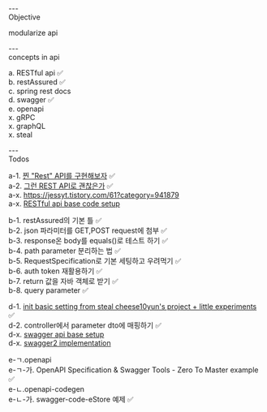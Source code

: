 ---\
Objective

modularize api


---\
concepts in api


a. RESTful api :white_check_mark:\
b. restAssured :white_check_mark:\
c. spring rest docs\
d. swagger :white_check_mark:\
e. openapi\
x. gRPC\
x. graphQL\
x. steal




---\
Todos


a-1. [찐 "Rest" API를 구현해보자](https://jessyt.tistory.com/m/61?category=941879) :white_check_mark:\
a-2. [그런 REST API로 괜찮은가](https://www.youtube.com/watch?v=RP_f5dMoHFc&ab_channel=naverd2) :white_check_mark:\
a-x. https://jessyt.tistory.com/61?category=941879 \
a-x. [RESTful api base code setup](https://github.com/Around-Hub-Studio/AroundHub_SpringBoot)

b-1. restAssured의 기본 틀 :white_check_mark:\
b-2. json 파라미터를 GET,POST request에 첨부 :white_check_mark:\
b-3. response온 body를 equals()로 테스트 하기 :white_check_mark:\
b-4. path parameter 분리하는 법 :white_check_mark:\
b-5. RequestSpecification로 기본 세팅하고 우려먹기 :white_check_mark:\
b-6. auth token 재활용하기 :white_check_mark:\
b-7. return 값을 자바 객체로 받기 :white_check_mark:\
b-8. query parameter :white_check_mark:


d-1. [init basic setting from steal cheese10yun's project + little experiments](https://github.dev/cheese10yun/spring-jpa-best-practices/tree/step-01) :white_check_mark:\
d-2. controller에서 parameter dto에 매핑하기 :white_check_mark:\
d-x. [swagger api base setup](https://swagger.io/docs/) \
d-x. [swagger2 implementation](https://www.youtube.com/watch?v=Q27PGBYmHNA&ab_channel=%EC%96%B4%EB%9D%BC%EC%9A%B4%EB%93%9C%ED%97%88%EB%B8%8C%EC%8A%A4%ED%8A%9C%EB%94%94%EC%98%A4-AroundHubStudio)

e-ㄱ.openapi\
e-ㄱ-가. OpenAPI Specification & Swagger Tools - Zero To Master example :white_check_mark:\
e-ㄴ.openapi-codegen\
e-ㄴ-가. swagger-code-eStore 예제 :white_check_mark:
